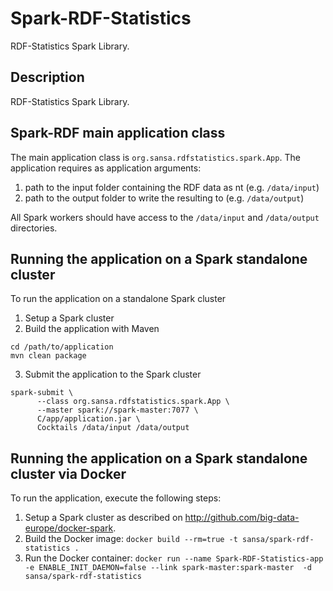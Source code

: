 # Spark-RDF-Statistics
RDF-Statistics Spark Library.

## Description
RDF-Statistics Spark Library.

## Spark-RDF main application class
The main application class is `org.sansa.rdfstatistics.spark.App`.
The application requires as application arguments:

1. path to the input folder containing the RDF data as nt (e.g. `/data/input`)
2. path to the output folder to write the resulting to (e.g. `/data/output`)

All Spark workers should have access to the `/data/input` and `/data/output` directories.

## Running the application on a Spark standalone cluster

To run the application on a standalone Spark cluster

1. Setup a Spark cluster
2. Build the application with Maven

  ```
  cd /path/to/application
  mvn clean package
  ```

3. Submit the application to the Spark cluster

  ```
  spark-submit \
		--class org.sansa.rdfstatistics.spark.App \
		--master spark://spark-master:7077 \
 		C/app/application.jar \
		Cocktails /data/input /data/output  
  ```

## Running the application on a Spark standalone cluster via Docker

To run the application, execute the following steps:

1. Setup a Spark cluster as described on http://github.com/big-data-europe/docker-spark.
2. Build the Docker image: `docker build --rm=true -t sansa/spark-rdf-statistics .`
3. Run the Docker container: `docker run --name Spark-RDF-Statistics-app -e ENABLE_INIT_DAEMON=false --link spark-master:spark-master  -d sansa/spark-rdf-statistics`
